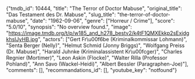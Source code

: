 {"tmdb_id": 10444, "title": "The Terror of Doctor Mabuse", "original_title": "Das Testament des Dr. Mabuse", "slug_title": "the-terror-of-doctor-mabuse", "date": "1962-09-06", "genre": ["Horreur / Crime"], "score": "5.0/10", "synopsis": "No overview found.", "image": "https://image.tmdb.org/t/p/w185_and_h278_bestv2/k4tF1QMXEkkp2sExjdgkhsIJyHB.jpg", "actors": ["Gert Fr\u00f6be (Kriminalkommissar Lohmann)", "Senta Berger (Nelly)", "Helmut Schmid (Jonny Briggs)", "Wolfgang Preiss (Dr. Mabuse)", "Harald Juhnke (Kriminalassistent Kr\u00fcger)", "Charles Regnier (Mortimer)", "Leon Askin (Flocke)", "Walter Rilla (Professor Pohland)", "Ann Savo (Wackel-Heidi)", "Albert Bessler (Paragraphen-Joe)"], "comments": [], "recommandations_id": [], "youtube_key": "notfound"}